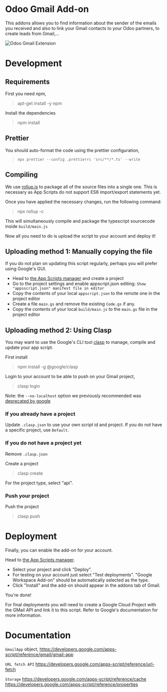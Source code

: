 # Odoo Gmail Add-on
This addons allows you to find information about the sender of the emails you received
and also to link your Gmail contacts to your Odoo partners, to create leads from Gmail,...

![Odoo Gmail Extension](./assets/img/readme.png)

# Development
## Requirements
First you need npm,
> apt-get install -y npm

Install the dependencies
> npm install

## Prettier
You should auto-format the code using the prettier configuration,
> `npx prettier --config .prettierrc 'src/**/*.ts' --write`

## Compiling

We use [rollup.js](https://github.com/rollup/rollup) to package all of the source files into a single one.
This is necessary as App Scripts do not support ES6 import/export statements yet.

Once you have applied the necessary changes, run the following command:
> npx rollup -c

This will simultaneously compile and package the typescript sourcecode inside `build/main.js`

Now all you need to do is upload the script to your account and deploy it!

## Uploading method 1: Manually copying the file
If you do not plan on updating this script regularly, perhaps you will prefer using Google's GUI.

- Head to [the App Scripts manager](https://script.google.com/) and create a project
- Go to the project settings and enable appscript.json editing: `Show "appsscript.json" manifest file in editor`
- Copy the contents of your local `appscript.json` to the remote one in the project editor
- Create a file `main.gs` and remove the existing `Code.gs` if any.
- Copy the contents of your local `build/main.js` to the `main.gs` file in the project editor

## Uploading method 2: Using Clasp
You may want to use the Google's CLI tool [clasp](https://github.com/google/clasp) to manage, compile and update your app script.

First install
> npm install -g @google/clasp

Login to your account to be able to push on your Gmail project,
> clasp login

Note: the `--no-localhost` option we previously recommended was [deprecated by google](https://developers.google.com/identity/protocols/oauth2/resources/oob-migration)

### If you already have a project
Update `.clasp.json` to use your own script id and project.
If you do not have a specific project, use `Default`.

### If you do not have a project yet
Remove `.clasp.json`

Create a project
> clasp create

For the project type, select "api".

### Push your project
Push the project
> clasp push


# Deployment
Finally, you can enable the add-on for your account.

Head to [the App Scripts manager](https://script.google.com/).
- Select your project and click "Deploy".
- For testing on your account just select "Test deployments". "Google Workspace Add-on" should be automatically selected as the type.
- Click "Install" and the add-on should appear in the addons tab of Gmail.

You're done!

For final deployments you will need to create a Google Cloud Project with the GMail API and link it to this script.
Refer to Google's documentation for more information.

# Documentation
`GmailApp` object,
https://developers.google.com/apps-script/reference/gmail/gmail-app

`URL fetch API`
https://developers.google.com/apps-script/reference/url-fetch

`Storage`
https://developers.google.com/apps-script/reference/cache
https://developers.google.com/apps-script/reference/properties
